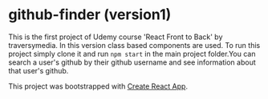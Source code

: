 # github-finder (version1)

This is the first project of Udemy course 'React Front to Back' by traversymedia. In this version class based components are used. To run this project simply clone it and run `npm start` in the main project folder.You can search a user's github by their github username and see information about that user's github.

This project was bootstrapped with [Create React App](https://github.com/facebook/create-react-app).

